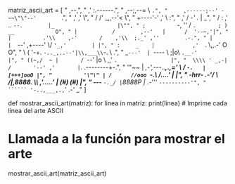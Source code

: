 
matriz_ascii_art = [
    "                   ,--,",
    "                 ,'   :.------.",
    "             ,--;,--=  \\       `.",
    "     ,------;--' -~~\"\"--'        `.",
    "   ,'     ,'                       \\",
    "  /     /'     _,,--'<              \\",
    " +----'-'    ,'       \\              :",
    "   ,'       /      _-' ._            |                      _",
    "  /        :   ,' ..     `--.        |_                    |\"",
    " ;          `-,   ''      / `.       ; )   __             O",
    " |           /        ,--'   |      /  '--~,'|",
    " |          .'\\    ,-'       /    ,'\\  ;._' ,''        .-.",
    " |          |  `--'        ,+----'   \\/   `'_,'        | |",
    " :     _    |            ,'  `.       \\,,.-'          O O",
    "  \\   ( '-+. `-.._,..--'|\\,___\\`-.     \\                 .",
    "  _`---'  | `----  \\    ;|o\\      `.__-'                 |",
    " ((~,/  ~ |       / `--' |o \\   ,,'   `.                 |",
    "  \\\\ ' _,-|      /       '--' ,'       |`.      .--------+-.",
    "   '\"~~   |  _,-',---..__,.,=' \\       /  `-.   | [+++]ooO |",
    "          '\"\" | /      //ooo `-.\\     /....'    |          |",
    "   -hrr-  _.-'/ \\     /|,8888.  \\\\  ,'.....'    | (#)  (#) |",
    "        ---___   `-._/ |`8888P   |_  .-'''     `----------'",
    "              `````` '-..,___,.,`' .-'                 _"
]


def mostrar_ascii_art(matriz):
    for linea in matriz:
        print(linea)  # Imprime cada línea del arte ASCII

# Llamada a la función para mostrar el arte
mostrar_ascii_art(matriz_ascii_art)


